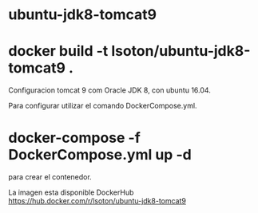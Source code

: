 # ubuntu-jdk8-tomcat9
# docker build -t lsoton/ubuntu-jdk8-tomcat9 .

Configuracion tomcat 9 com Oracle JDK 8, con ubuntu 16.04.

Para configurar utilizar el comando DockerCompose.yml.

# docker-compose -f DockerCompose.yml up -d

para crear el contenedor.

La imagen esta disponible DockerHub https://hub.docker.com/r/lsoton/ubuntu-jdk8-tomcat9
